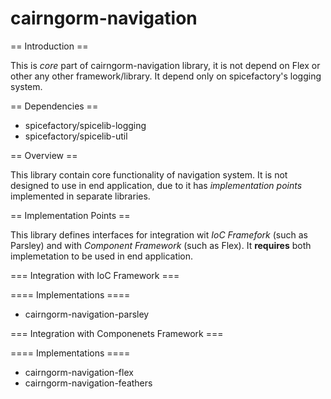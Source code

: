 cairngorm-navigation
====================

== Introduction ==

This is _core_ part of cairngorm-navigation library, it is not depend on Flex or other any other framework/library. It depend only on spicefactory's logging system.

== Dependencies ==
 * spicefactory/spicelib-logging
 * spicefactory/spicelib-util

== Overview ==

This library contain core functionality of navigation system. It is not designed to use in end application, due to it has _implementation points_ implemented in separate libraries.

== Implementation Points ==

This library defines interfaces for integration wit _IoC Framefork_ (such as Parsley) and with _Component Framework_ (such as Flex). It **requires** both implemetation to be used in end application.

=== Integration with IoC Framework ===

==== Implementations ====
 * cairngorm-navigation-parsley

=== Integration with Componenets Framework ===

==== Implementations ====
 * cairngorm-navigation-flex
 * cairngorm-navigation-feathers
